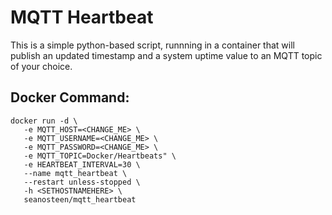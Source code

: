 
# MQTT Heartbeat

This is a simple python-based script, runnning in a container that will publish an updated timestamp and a system uptime value to an MQTT topic of your choice.

## Docker Command:

~~~
docker run -d \
   -e MQTT_HOST=<CHANGE_ME> \
   -e MQTT_USERNAME=<CHANGE_ME> \
   -e MQTT_PASSWORD=<CHANGE_ME> \
   -e MQTT_TOPIC=Docker/Heartbeats" \
   -e HEARTBEAT_INTERVAL=30 \
   --name mqtt_heartbeat \
   --restart unless-stopped \
   -h <SETHOSTNAMEHERE> \
   seanosteen/mqtt_heartbeat
~~~
